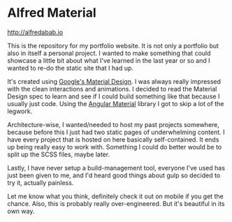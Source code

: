 # Alfred Material
http://alfredabab.io

This is the repository for my portfolio website. It is not only a portfolio but also in itself a personal project. I wanted to make something that could showcase a little bit about what I've learned in the last year or so and I wanted to re-do the static site that I had up. 

It's created using [Google's Material Design](https://design.google.com/). I was always really impressed with the clean interactions and animations. I decided to read the Material Design spec to learn and see if I could build something like that because I usually just code. Using the [Angular Material](https://material.angularjs.org/) library I got to skip a lot of the legwork. 

Architecture-wise, I wanted/needed to host my past projects somewhere, because before this I just had two static pages of underwhelming content. I have every project that is hosted on here basically self-contained. It ends up being really easy to work with. Something I could do better would be to split up the SCSS files, maybe later. 

Lastly, I have never setup a build-management tool, everyone I've used has just been given to me, and I'd heard good things about gulp so decided to try it, actually painless.

Let me know what you think, definitely check it out on mobile if you get the chance. Also, this is probably really over-engineered. But it's beautiful in its own way.
